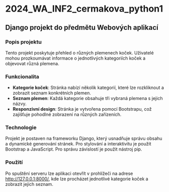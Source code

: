 # 2024_WA_INF2_cermakova_python1
## Django projekt do předmětu Webových aplikací

### Popis projektu
Tento projekt poskytuje přehled o různých plemenech koček. Uživatelé mohou prozkoumávat informace o jednotlivých kategoriích koček a objevovat různá plemena.

### Funkcionalita
- **Kategorie koček**: Stránka nabízí několik kategorií, které lze rozkliknout a zobrazit seznam konkrétních plemen.
- **Seznam plemen**: Každá kategorie obsahuje tři vybraná plemena s jejich názvy.
- **Responzivní design**: Stránka je vytvořena pomocí Bootstrapu, což zajišťuje pohodlné zobrazení na různých zařízeních.

### Technologie
Projekt je postaven na frameworku Django, který usnadňuje správu obsahu a dynamické generování stránek. Pro stylování a interaktivitu je použit Bootstrap a JavaScript. Pro správu závislostí je použit nástroj pip.

### Použití
Po spuštění serveru lze aplikaci otevřít v prohlížeči na adrese http://127.0.0.1:8000/, kde lze procházet jednotlivé kategorie koček a zobrazit jejich seznam.